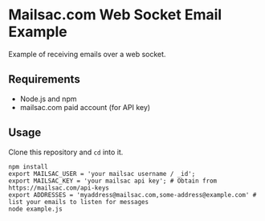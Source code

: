 # Mailsac.com Web Socket Email Example

Example of receiving emails over a web socket.

## Requirements

- Node.js and npm
- mailsac.com paid account (for API key)

## Usage

Clone this repository and `cd` into it.

```
npm install
export MAILSAC_USER = 'your mailsac username / _id';
export MAILSAC_KEY = 'your mailsac api key'; # Obtain from https://mailsac.com/api-keys
export ADDRESSES = 'myaddress@mailsac.com,some-address@example.com' # list your emails to listen for messages
node example.js
```
